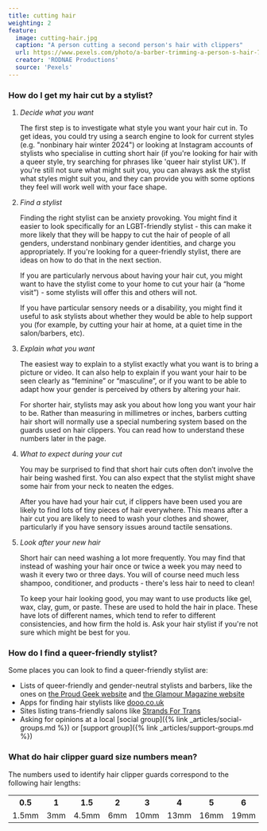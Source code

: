 ```yaml
---
title: cutting hair
weighting: 2
feature:
  image: cutting-hair.jpg
  caption: "A person cutting a second person's hair with clippers"
  url: https://www.pexels.com/photo/a-barber-trimming-a-person-s-hair-7697393/
  creator: 'RODNAE Productions'
  source: 'Pexels'
---
```


### How do I get my hair cut by a stylist?

1. *Decide what you want*

    The first step is to investigate what style you want your hair cut in. To get ideas, you could try using a search engine to look for current styles (e.g. "nonbinary hair winter 2024") or looking at Instagram accounts of stylists who specialise in cutting short hair (if you're looking for hair with a queer style, try searching for phrases like 'queer hair stylist UK'). If you're still not sure what might suit you, you can always ask the stylist what styles might suit you, and they can provide you with some options they feel will work well with your face shape.
2. *Find a stylist*

    Finding the right stylist can be anxiety provoking. You might find it easier to look specifically for an LGBT-friendly stylist - this can make it more likely that they will be happy to cut the hair of people of all genders, understand nonbinary gender identities, and charge you appropriately. If you're looking for a queer-friendly stylist, there are ideas on how to do that in the next section.

    If you are particularly nervous about having your hair cut, you might want to have the stylist come to your home to cut your hair (a “home visit”) - some stylists will offer this and others will not.

    If you have particular sensory needs or a disability, you might find it useful to ask stylists about whether they would be able to help support you (for example, by cutting your hair at home, at a quiet time in the salon/barbers, etc).
3. *Explain what you want*

    The easiest way to explain to a stylist exactly what you want is to bring a picture or video. It can also help to explain if you want your hair to be seen clearly as “feminine” or “masculine”, or if you want to be able to adapt how your gender is perceived by others by altering your hair.

    For shorter hair, stylists may ask you about how long you want your hair to be. Rather than measuring in millimetres or inches, barbers cutting hair short will normally use a special numbering system based on the guards used on hair clippers. You can read how to understand these numbers later in the page.
    
4. *What to expect during your cut*

    You may be surprised to find that short hair cuts often don’t involve the hair being washed first. You can also expect that the stylist might shave some hair from your neck to neaten the edges.
    
    After you have had your hair cut, if clippers have been used you are likely to find lots of tiny pieces of hair everywhere. This means after a hair cut you are likely to need to wash your clothes and shower, particularly if you have sensory issues around tactile sensations.
5. *Look after your new hair*

    Short hair can need washing a lot more frequently. You may find that instead of washing your hair once or twice a week you may need to wash it every two or three days. You will of course need much less shampoo, conditioner, and products - there's less hair to need to clean!

    To keep your hair looking good, you may want to use products like gel, wax, clay, gum, or paste. These are used to hold the hair in place. These have lots of different names, which tend to refer to different consistencies, and how firm the hold is. Ask your hair stylist if you're not sure which might be best for you.

### How do I find a queer-friendly stylist?

Some places you can look to find a queer-friendly stylist are:

- Lists of queer-friendly and gender-neutral stylists and barbers, like the ones on [the Proud Geek website](https://www.proud-geek.co.uk/post/gender-neutral-barbers-and-hairdressers-uk) and [the Glamour Magazine website](https://www.glamourmagazine.co.uk/gallery/lgbtqia-hair-salons)
- Apps for finding hair stylists like [dooo.co.uk](https://dooo.co.uk)
- Sites listing trans-friendly salons like [Strands For Trans](https://strandsfortrans.com)
- Asking for opinions at a local [social group]({% link _articles/social-groups.md %}) or [support group]({% link _articles/support-groups.md %})

### What do hair clipper guard size numbers mean?

The numbers used to identify hair clipper guards correspond to the following hair lengths:

  <table class="size-table">
    <tr>
      <th>0.5</th>
      <th>1</th>
      <th>1.5</th>
      <th>2</th>
      <th>3</th>
      <th>4</th>
      <th>5</th>
      <th>6</th>
      <th>7</th>
      <th>8</th>
    </tr>
    <tr>
      <td>1.5mm</td>
      <td>3mm</td>
      <td>4.5mm</td>
      <td>6mm</td>
      <td>10mm</td>
      <td>13mm</td>
      <td>16mm</td>
      <td>19mm</td>
      <td>22mm</td>
      <td>25mm</td>
    </tr>
  </table>
